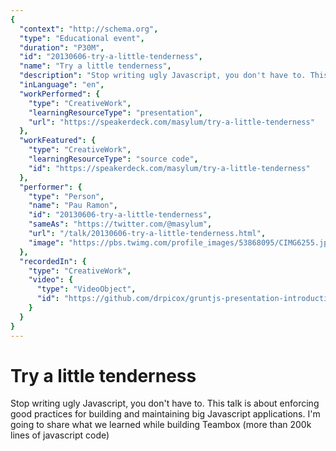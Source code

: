 ```yaml
---
{
  "context": "http://schema.org",
  "type": "Educational event",
  "duration": "P30M",
  "id": "20130606-try-a-little-tenderness",
  "name": "Try a little tenderness",
  "description": "Stop writing ugly Javascript, you don't have to. This talk is about enforcing good practices for building and maintaining big Javascript applications. I'm going to share what we learned while building Teambox (more than 200k lines of javascript code)",
  "inLanguage": "en",
  "workPerformed": {
    "type": "CreativeWork",
    "learningResourceType": "presentation",
    "url": "https://speakerdeck.com/masylum/try-a-little-tenderness"
  },
  "workFeatured": {
    "type": "CreativeWork",
    "learningResourceType": "source code",
    "id": "https://speakerdeck.com/masylum/try-a-little-tenderness"
  },
  "performer": {
    "type": "Person",
    "name": "Pau Ramon",
    "id": "20130606-try-a-little-tenderness",
    "sameAs": "https://twitter.com/@masylum",
    "url": "/talk/20130606-try-a-little-tenderness.html",
    "image": "https://pbs.twimg.com/profile_images/53868095/CIMG6255.jpg"
  },
  "recordedIn": {
    "type": "CreativeWork",
    "video": {
      "type": "VideoObject",
      "id": "https://github.com/drpicox/gruntjs-presentation-introduction"
    }
  }
}
---
```

# Try a little tenderness

Stop writing ugly Javascript, you don't have to. This talk is about enforcing good practices for building and maintaining big Javascript applications. I'm going to share what we learned while building Teambox (more than 200k lines of javascript code)